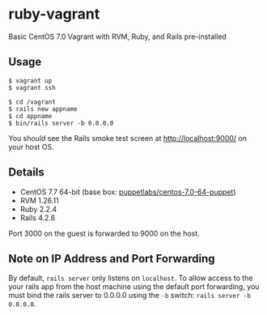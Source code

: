 # ruby-vagrant

Basic CentOS 7.0 Vagrant with RVM, Ruby, and Rails pre-installed

## Usage

```
$ vagrant up
$ vagrant ssh

$ cd /vagrant
$ rails new appname
$ cd appname
$ bin/rails server -b 0.0.0.0
```

You should see the Rails smoke test screen at <http://localhost:9000/> on your
host OS.

## Details

* CentOS 7.7 64-bit (base box: [puppetlabs/centos-7.0-64-puppet][1])
* RVM 1.26.11
* Ruby 2.2.4
* Rails 4.2.6

Port 3000 on the guest is forwarded to 9000 on the host.

## Note on IP Address and Port Forwarding

By default, `rails server` only listens on `localhost`. To allow access to the
your rails app from the host machine using the default port forwarding, you must
bind the rails server to 0.0.0.0 using the `-b` switch: `rails server -b 0.0.0.0`.


[1]: https://atlas.hashicorp.com/puppetlabs/boxes/centos-7.0-64-puppet/versions/1.0.1
